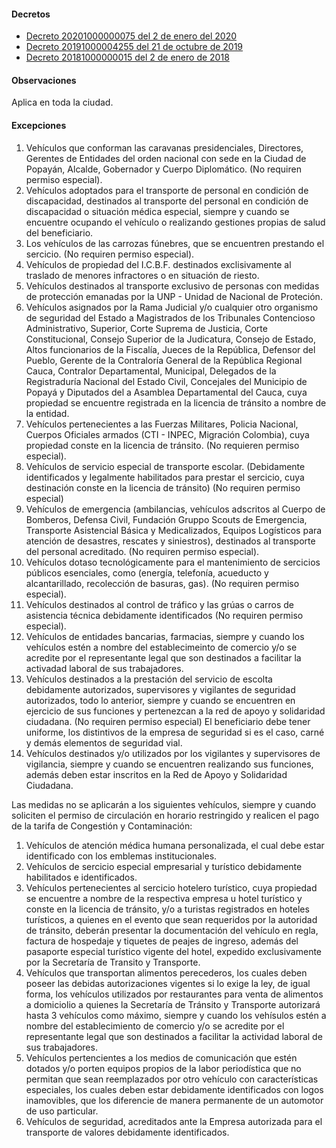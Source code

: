 #### Decretos

- [Decreto 20201000000075 del 2 de enero del 2020](http://www.popayan.gov.co/sites/default/files/decreto.pdf)
- [Decreto 20191000004255 del 21 de octubre de 2019](http://popayan.gov.co/sites/default/files/decreto_restriccion_de_automotores_particulares_2019.pdf)
- [Decreto 20181000000015 del 2 de enero de 2018](https://www.popayan.gov.co/sites/default/files/decreto_20181000000015_02012018.pdf)

#### Observaciones

Aplica en toda la ciudad.

#### Excepciones

1. Vehículos que conforman las caravanas presidenciales, Directores, Gerentes de Entidades del orden nacional con sede en la Ciudad de Popayán, Alcalde, Gobernador y Cuerpo Diplomático. (No requiren permiso especial).
2. Vehículos adoptados para el transporte de personal en condición de discapacidad, destinados al transporte del personal en condición de discapacidad o situación médica especial, siempre y cuando se encuentre ocupando el vehículo o realizando gestiones propias de salud del beneficiario.
3. Los vehículos de las carrozas fúnebres, que se encuentren prestando el sercicio. (No requiren permiso especial).
4. Vehículos de propiedad del I.C.B.F. destinados exclisivamente al traslado de menores infractores o en situación de riesto.
5. Vehículos destinados al transporte exclusivo de personas con medidas de protección emanadas por la UNP - Unidad de Nacional de Proteción.
6. Vehículos asignados por la Rama Judicial y/o cualquier otro organismo de seguridad del Estado a Magistrados de los Tribunales Contencioso Administrativo, Superior, Corte Suprema de Justicia, Corte Constitucional, Consejo Superior de la Judicatura, Consejo de Estado, Altos funcionarios de la Fiscalía, Jueces de la República, Defensor del Pueblo, Gerente de la Contraloría General de la República Regional Cauca, Contralor Departamental, Municipal, Delegados de la Registraduría Nacional del Estado Civil, Concejales del Municipio de Popayá y Diputados del a Asamblea Departamental del Cauca, cuya propiedad se encuentre registrada en la licencia de tránsito a nombre de la entidad.
7. Vehículos pertenecientes a las Fuerzas Militares, Policia Nacional, Cuerpos Oficiales armados (CTI - INPEC, Migración Colombia), cuya propiedad conste en la licencia de tránsito. (No requieren permiso especial).
8. Vehículos de servicio especial de transporte escolar. (Debidamente identificados y legalmente habilitados para prestar el sercicio, cuya destinación conste en la licencia de tránsito) (No requiren permiso especial)
9. Vehículos de emergencia (ambilancias, vehículos adscritos al Cuerpo de Bomberos, Defensa Civil, Fundación Gruppo Scouts de Emergencia, Transporte Asistencial Básica y Medicalizados, Equipos Logísticos para atención de desastres, rescates y siniestros), destinados al transporte del personal acreditado. (No requiren permiso especial).
10. Vehículos dotaso tecnológicamente para el mantenimiento de sercicios públicos esenciales, como (energía, telefonía, acueducto y alcantarillado, recolección de basuras, gas). (No requiren permiso especial).
11. Vehículos destinados al control de tráfico y las grúas o carros de asistencia técnica debidamente identificados (No requiren permiso especial).
12. Vehículos de entidades bancarias, farmacias, siempre y cuando los vehículos estén a nombre del establecimeinto de comercio y/o se acredite por el representante legal que son destinados a facilitar la activadad laboral de sus trabajadores.
13. Vehículos destinados a la prestación del servicio de escolta debidamente autorizados, supervisores y vigilantes de seguridad autorizados, todo lo anterior, siempre y cuando se encuentren en ejercicio de sus funciones y pertenezcan a la red de apoyo y solidaridad ciudadana. (No requiren permiso especial) El beneficiario debe tener uniforme, los distintivos de la empresa de seguridad si es el caso, carné y demás elementos de seguridad vial.
14. Vehículos destinados y/o utilizados por los vigilantes y supervisores de vigilancia, siempre y cuando se encuentren realizando sus funciones, además deben estar inscritos en la Red de Apoyo y Solidaridad Ciudadana.

Las medidas no se aplicarán a los siguientes vehículos, siempre y cuando soliciten el permiso de circulación en horario restringido y realicen el pago de la tarifa de Congestión y Contaminación:

1. Vehículos de atención médica humana personalizada, el cual debe estar identificado con los emblemas institucionales.
2. Vehículos de sercicio especial empresarial y turístico debidamente habilitados e identificados.
3. Vehículos pertenecientes al sercicio hotelero turístico, cuya propiedad se encuentre a nombre de la respectiva empresa u hotel turístico y conste en la licencia de tránsito, y/o a turistas registrados en hoteles turísticos, a quienes en el evento que sean requeridos por la autoridad de tránsito, deberán presentar la documentación del vehículo en regla, factura de hospedaje y tiquetes de peajes de ingreso, además del pasaporte especial turístico vigente del hotel, expedido exclusivamente por la Secretaría de Transito y Transporte.
4. Vehículos que transportan alimentos perecederos, los cuales deben poseer las debidas autorizaciones vigentes si lo exige la ley, de igual forma, los vehículos utilizados por restaurantes para venta de alimentos a domiciolio a quienes la Secretaría de Tránsito y Transporte autorizará hasta 3 vehículos como máximo, siempre y cuando los vehísulos estén a nombre del establecimiento de comercio y/o se acredite por el representante legal que son destinados a facilitar la actividad laboral de sus trabajadores.
5. Vehículos pertencientes a los medios de comunicación que estén dotados y/o porten equipos propios de la labor periodística que no permitan que sean reemplazados por otro vehículo con características especiales, los cuales deben estar debidamente identificados con logos inamovibles, que los diferencie de manera permanente de un automotor de uso particular.
6. Vehículos de seguridad, acreditados ante la Empresa autorizada para el transporte de valores debidamente identificados.
